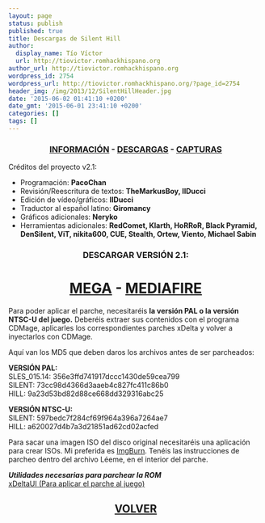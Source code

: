 ```yaml
---
layout: page
status: publish
published: true
title: Descargas de Silent Hill
author:
  display_name: Tío Víctor
  url: http://tiovictor.romhackhispano.org
author_url: http://tiovictor.romhackhispano.org
wordpress_id: 2754
wordpress_url: http://tiovictor.romhackhispano.org/?page_id=2754
header_img: /img/2013/12/SilentHillHeader.jpg
date: '2015-06-02 01:41:10 +0200'
date_gmt: '2015-06-01 23:41:10 +0200'
categories: []
tags: []
---
```

<h3 style="text-align: center;"><strong><a href="http://tiovictor.romhackhispano.org/silent-hill-1/informacion/">INFORMACIÓN</a> - <a href="http://tiovictor.romhackhispano.org/silent-hill-1/descargar/">DESCARGAS</a> - <a href="http://tiovictor.romhackhispano.org/silent-hill-1/capturas/">CAPTURAS</a></strong></h3>

Créditos del proyecto v2.1:  
- Programación: **PacoChan**  
- Revisión/Reescritura de textos: **TheMarkusBoy, IlDucci**  
- Edición de vídeo/gráficos: **IlDucci**  
- Traductor al español latino: **Giromancy**  
- Gráficos adicionales: **Neryko**  
- Herramientas adicionales: **RedComet, Klarth, HoRRoR, Black Pyramid, DenSilent, ViT, 
nikita600, CUE, Stealth, Ortew, Viento, Michael Sabin**

<h3 style="text-align: center;"><strong>DESCARGAR VERSIÓN 2.1:</strong></h3>

<h1 style="text-align: center;"><strong><a href="https://mega.nz/#!FQFQmQiR!jJ-ZC3y0BJvjifFu-D71lILJTow7Ic03YgHbqs9JeVU" target="_blank">MEGA</a> - <a href="http://www.mediafire.com/download/vo5s3g1o8gnl4te/" target="_blank">MEDIAFIRE</a></strong></h1>

Para poder aplicar el parche, necesitaréis **la versión PAL o la versión NTSC-U del juego.** 
Deberéis extraer sus contenidos con el programa CDMage, aplicarles los correspondientes parches 
xDelta y volver a inyectarlos con CDMage.

Aquí van los MD5 que deben daros los archivos antes de ser parcheados:

**VERSIÓN PAL:**  
SLES_015.14: 356e3ffd741917dccc1430de59cea799  
SILENT: 73cc98d4366d3aaeb4c827fc411c86b0  
HILL: 9a23d53bd82d88ce668dd329316abc25

**VERSIÓN NTSC-U:**  
SILENT: 597bedc7f284cf69f964a396a7264ae7  
HILL: a620027d4b7a3d21851ad62cd02acfed

Para sacar una imagen ISO del disco original necesitaréis una aplicación para crear ISOs. 
Mi preferida es [ImgBurn](http://www.imgburn.com/). Tenéis las instrucciones de parcheo 
dentro del archivo Léeme, en el interior del parche.

_**Utilidades necesarias para parchear la ROM**_  
[xDeltaUI (Para aplicar el parche al juego)](http://www.romhacking.net/utilities/598/)

<h2 style="text-align: center;"><strong><a href="http://tiovictor.romhackhispano.org/silent-hill-1/">VOLVER</a></strong></h2>
